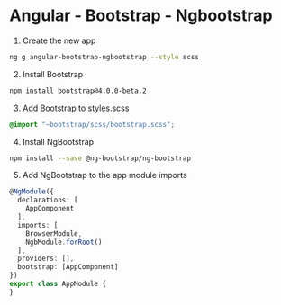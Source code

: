 # Angular - Bootstrap - Ngbootstrap

1. Create the new app
```bash
ng g angular-bootstrap-ngbootstrap --style scss
```

2. Install Bootstrap
```bash
npm install bootstrap@4.0.0-beta.2
```

3. Add Bootstrap to styles.scss
```scss
@import "~bootstrap/scss/bootstrap.scss";
```

4. Install NgBootstrap
```bash
npm install --save @ng-bootstrap/ng-bootstrap
```

5. Add NgBootstrap to the app module imports
```typescript
@NgModule({
  declarations: [
    AppComponent
  ],
  imports: [
    BrowserModule,
    NgbModule.forRoot()
  ],
  providers: [],
  bootstrap: [AppComponent]
})
export class AppModule {
}
```
